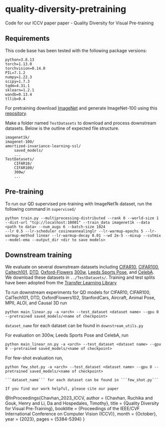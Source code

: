# quality-diversity-pretraining
Code for our ICCV paper paper - Quality Diversity for Visual Pre-training

## Requirements
This code base has been tested with the following package versions:

```
python=3.8.13
torch=1.13.0
torchvision=0.14.0
PIL=7.1.2
numpy=1.22.3
scipy=1.7.3
tqdm=4.31.1
sklearn=1.2.1
wandb=0.13.4
tllib=0.4
```

For pretraining download [ImageNet](https://www.image-net.org) and generate ImageNet-100 using this [repository](https://github.com/danielchyeh/ImageNet-100-Pytorch). 

Make a folder named ```TestDatasets``` to download and process downstream datasets. Below is the outline of expected file structure. 

```
imagenet1k/
imagenet-100/
amortized-invariance-learning-ssl/
    saved_models/
    ...
TestDatasets/
    CIFAR10/
    CIFAR100/
    300w/
    ...
```

## Pre-training

To run our QD supervised pre-training with ImageNet1k dataset, run the following command in ```supervised/```

```
python train.py --multiprocessing-distributed --rank 0 --world-size 1 --dist-url "tcp://localhost:10001" --train_data imagenet1k --data <path to data> --num_augs 6 --batch-size 1024 
--lr 0.5 --lr-scheduler cosineannealinglr --lr-warmup-epochs 5 --lr-warmup-method linear --lr-warmup-decay 0.01 --wd 2e-5 --mixup --cutmix --model-ema --output_dir <dir to save models>
```


## Downstream training

We evaluate on several downstream datasets including [CIFAR10](https://pytorch.org/vision/stable/datasets.html), [CIFAR100](https://pytorch.org/vision/stable/datasets.html), [Caltech101](http://www.vision.caltech.edu/Image_Datasets/Caltech101/), [DTD](https://www.robots.ox.ac.uk/~vgg/data/dtd/), [Oxford-Flowers](https://www.robots.ox.ac.uk/~vgg/data/flowers/102/index.html) [300w](https://ibug.doc.ic.ac.uk/resources/300-W/), [Leeds Sports Pose](https://dbcollection.readthedocs.io/en/latest/datasets/leeds_sports_pose_extended.html), and [CelebA](https://mmlab.ie.cuhk.edu.hk/projects/CelebA.html). We download these datasets in ```../TestDatasets/```. Training and test splits have been adopted from the [Transfer Learning Library](https://github.com/thuml/Transfer-Learning-Library/tree/master)

To run downstream experiments for QD models for CIFAR10, CIFAR100, CalTech101, DTD, OxfordFlowers102, StanfordCars, Aircraft, Animal Pose, MPII, ALOI, and Causal 3D run 
```
python main_linear.py -a <arch> --test_dataset <dataset name> --gpu 0 --pretrained saved_models/<name of checkpoint> 
```
```dataset_name``` for each dataset can be found in ```downstream_utils.py```

For evaluation on 300w, Leeds Sports Pose and CelebA, run
```
python main_linear_nn.py -a <arch> --test_dataset <dataset name> --gpu 0 --pretrained saved_models/<name of checkpoint> 
```

For few-shot evaluation run, 
```
python few_shot.py -a <arch> --test_dataset <dataset name> --gpu 0 --pretrained saved_models/<name of checkpoint> 
```
```
```dataset_name``` for each dataset can be found in ```few_shot.py```

If you find our work helpful, please cite our paper
```
@InProceedings{Chavhan_2023_ICCV,
    author    = {Chavhan, Ruchika and Gouk, Henry and Li, Da and Hospedales, Timothy},
    title     = {Quality Diversity for Visual Pre-Training},
    booktitle = {Proceedings of the IEEE/CVF International Conference on Computer Vision (ICCV)},
    month     = {October},
    year      = {2023},
    pages     = {5384-5394}
}
```

